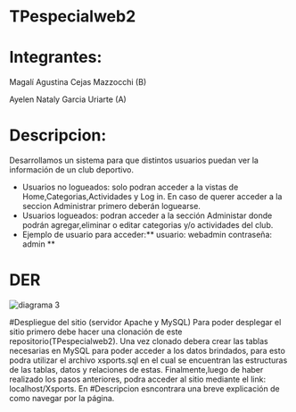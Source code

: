 # TPespecialweb2
# Integrantes:
Magalí Agustina Cejas Mazzocchi (B)

Ayelen Nataly Garcia Uriarte (A)

# Descripcion:
Desarrollamos un sistema para que distintos usuarios puedan ver la información de un club deportivo.
- Usuarios no logueados: solo podran acceder a la vistas de Home,Categorias,Actividades y Log in. En caso de querer acceder a la seccion Administrar primero deberán loguearse.
- Usuarios logueados: podran acceder a la sección Administar donde podrán agregar,eliminar o editar categorias y/o actividades del club.
-  Ejemplo de usuario para acceder:** usuario: webadmin   contraseña: admin **


# DER
![diagrama 3](https://github.com/user-attachments/assets/c4ece700-a900-45e7-bad6-5d216ec1d306)

#Despliegue del sitio (servidor Apache y MySQL)
Para poder desplegar el sitio primero debe hacer una clonación de este repositorio(TPespecialweb2).
Una vez clonado debera crear las tablas necesarias en MySQL para poder acceder a los datos brindados, para esto podra utilizar el archivo xsports.sql  en el cual se encuentran las estructuras de las tablas, datos y relaciones de estas.
Finalmente,luego de haber realizado los pasos anteriores, podra acceder al sitio mediante el link: localhost/Xsports.
En #Descripcion esncontrara una breve explicación de como navegar por la página.





